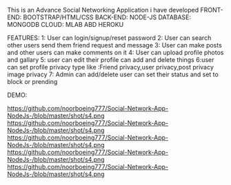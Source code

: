 This is an Advance Social Networking Application i have developed 
FRONT-END: BOOTSTRAP/HTML/CSS
BACK-END: NODE-JS
DATABASE: MONGODB
CLOUD: MLAB ABD HEROKU

FEATURES: 
1: User can login/signup/reset password
2: User can search other users send them friend request and message
3: User can make posts and other users can make comments on it
4: User can upload profile photos and gallary
5: user can edit their profile can add and delete things
6:user can set profile privacy type like :Friend privacy,user privacy,post privacy image privacy
7: Admin can add/delete user can set their status and set to block or prending
 
 DEMO:
 
 
 https://github.com/noorboeing777/Social-Network-App-NodeJs-/blob/master/shot/s4.png
 https://github.com/noorboeing777/Social-Network-App-NodeJs-/blob/master/shot/s4.png
 https://github.com/noorboeing777/Social-Network-App-NodeJs-/blob/master/shot/s4.png
 https://github.com/noorboeing777/Social-Network-App-NodeJs-/blob/master/shot/s4.png
 https://github.com/noorboeing777/Social-Network-App-NodeJs-/blob/master/shot/s4.png
